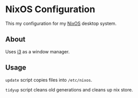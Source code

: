 # NixOS Configuration
This my configuration for my [NixOS](https://nixos.org/) desktop system.

## About
Uses [i3](https://i3wm.org/) as a window manager.

## Usage

`update` script copies files into `/etc/nixos`.

`tidyup` script cleans old generations and cleans up nix store.
